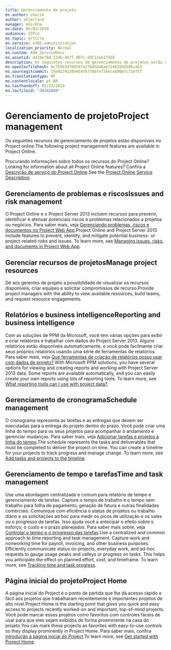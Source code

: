 ```yaml
---
title: Gerenciamento de projeto
ms.author: sharik
author: skjerland
manager: mnirkhe
ms.date: 05/03/2019
audience: ITPro
ms.topic: article
ms.service: o365-administration
localization_priority: Normal
ms.custom: Adm_ServiceDesc
ms.assetid: dd18ef8d-234b-487f-807c-d9f12eb17458
description: Os seguintes recursos de gerenciamento de projetos estão disponíveis no Project online.
ms.openlocfilehash: bc759b3df0859fa27bd5b46ae7246350d106c4b3
ms.sourcegitcommit: 15e92292209454f6778bfef26ecab96bfc71ef5f
ms.translationtype: MT
ms.contentlocale: pt-BR
ms.lasthandoff: 05/22/2019
ms.locfileid: "34342040"
---
```

# <a name="project-management"></a><span data-ttu-id="e2116-103">Gerenciamento de projeto</span><span class="sxs-lookup"><span data-stu-id="e2116-103">Project management</span></span>

<span data-ttu-id="e2116-104">Os seguintes recursos de gerenciamento de projetos estão disponíveis no Project online.</span><span class="sxs-lookup"><span data-stu-id="e2116-104">The following project management features are available in Project Online.</span></span>
  
<span data-ttu-id="e2116-105">Procurando informações sobre todos os recursos do Project Online?</span><span class="sxs-lookup"><span data-stu-id="e2116-105">Looking for information about all Project Online features?</span></span> <span data-ttu-id="e2116-106">Confira a [Descrição de serviço do Project Online](project-online-service-description.md).</span><span class="sxs-lookup"><span data-stu-id="e2116-106">See the [Project Online Service Description](project-online-service-description.md).</span></span>
  
## <a name="issues-and-risk-management"></a><span data-ttu-id="e2116-107">Gerenciamento de problemas e riscos</span><span class="sxs-lookup"><span data-stu-id="e2116-107">Issues and risk management</span></span>
<span data-ttu-id="e2116-108"><a name="bkmk_IssuesRiskManagement"> </a></span><span class="sxs-lookup"><span data-stu-id="e2116-108"></span></span>

<span data-ttu-id="e2116-p102">O Project Online e o Project Server 2013 incluem recursos para prevenir, identificar e atenuar potenciais riscos e problemas relacionados a projetos ou negócios. Para saber mais, veja [Gerenciando problemas, riscos e documentos no Project Web App](https://go.microsoft.com/fwlink/?LinkId=402634).</span><span class="sxs-lookup"><span data-stu-id="e2116-p102">Project Online and Project Server 2013 include features to prevent, identify, and mitigate potential business- or project-related risks and issues. To learn more, see [Managing issues, risks, and documents in Project Web App](https://go.microsoft.com/fwlink/?LinkId=402634).</span></span>
  
## <a name="manage-project-resources"></a><span data-ttu-id="e2116-111">Gerenciar recursos de projetos</span><span class="sxs-lookup"><span data-stu-id="e2116-111">Manage project resources</span></span>
<span data-ttu-id="e2116-112"><a name="bkmk_ManageProjectResources"> </a></span><span class="sxs-lookup"><span data-stu-id="e2116-112"></span></span>

<span data-ttu-id="e2116-113">Dê aos gerentes de projeto a possibilidade de visualizar os recursos disponíveis, criar equipes e solicitar compromissos de recurso.</span><span class="sxs-lookup"><span data-stu-id="e2116-113">Provide project managers with the ability to view available resources, build teams, and request resource engagements.</span></span>
  
## <a name="reporting-and-business-intelligence"></a><span data-ttu-id="e2116-114">Relatórios e business intelligence</span><span class="sxs-lookup"><span data-stu-id="e2116-114">Reporting and business intelligence</span></span>
<span data-ttu-id="e2116-115"><a name="bkmk_ReportingBusinessIntelligence"> </a></span><span class="sxs-lookup"><span data-stu-id="e2116-115"></span></span>

<span data-ttu-id="e2116-p103">Com as soluções de PPM da Microsoft, você tem várias opções para exibir e criar relatórios e trabalhar com dados do Project Server 2013. Alguns relatórios estão disponíveis automaticamente, e você pode facilmente criar seus próprios relatórios usando uma série de ferramentas de relatórios. Para saber mais, veja [Que ferramentas de criação de relatórios posso usar com dados de projeto?](https://go.microsoft.com/fwlink/?LinkId=402642).</span><span class="sxs-lookup"><span data-stu-id="e2116-p103">With Microsoft PPM solutions, you have several options for viewing and creating reports and working with Project Server 2013 data. Some reports are available automatically, and you can easily create your own reports using lots of reporting tools. To learn more, see [What reporting tools can I use with project data?](https://go.microsoft.com/fwlink/?LinkId=402642).</span></span>
  
## <a name="schedule-management"></a><span data-ttu-id="e2116-119">Gerenciamento de cronograma</span><span class="sxs-lookup"><span data-stu-id="e2116-119">Schedule management</span></span>
<span data-ttu-id="e2116-120"><a name="bkmk_ScheduleManagement"> </a></span><span class="sxs-lookup"><span data-stu-id="e2116-120"></span></span>

<span data-ttu-id="e2116-p104">O cronograma representa as tarefas e as entregas que devem ser executadas para a entrega do projeto dentro do prazo. Você pode criar uma linha do tempo para os seus projetos para acompanhar o andamento e gerenciar mudanças. Para saber mais, veja [Adicionar tarefas e projetos à linha do tempo](https://go.microsoft.com/fwlink/?LinkID=402655).</span><span class="sxs-lookup"><span data-stu-id="e2116-p104">The schedule represents the tasks and deliverables that must be completed to deliver the project on time. You can create a timeline for your projects to track progress and manage change. To learn more, see [Add tasks and projects to the timeline](https://go.microsoft.com/fwlink/?LinkID=402655).</span></span>
  
## <a name="time-and-task-management"></a><span data-ttu-id="e2116-124">Gerenciamento de tempo e tarefas</span><span class="sxs-lookup"><span data-stu-id="e2116-124">Time and task management</span></span>
<span data-ttu-id="e2116-125"><a name="bkmk_TimeTaskManagement"> </a></span><span class="sxs-lookup"><span data-stu-id="e2116-125"></span></span>

<span data-ttu-id="e2116-p105">Use uma abordagem centralizada e comum para relatório de tempo e gerenciamento de tarefas. Capture o tempo de trabalho e o tempo sem trabalho para folha de pagamento, geração de fatura e outras finalidades comerciais. Comunique com eficiência o status de projetos ou trabalho diário e as solicitações ad hoc para medir os picos de utilização e os vales ou o progresso de tarefas. Isso ajuda você a antecipar o efeito sobre o esforço, o custo e o prazo planejados. Para saber mais sobre, veja [Controlar o tempo e o progresso das tarefas](https://go.microsoft.com/fwlink/p/?LinkId=271321).</span><span class="sxs-lookup"><span data-stu-id="e2116-p105">Use a centralized and common approach to time reporting and task management. Capture work and nonworking time for payroll, invoicing, and other business purposes. Efficiently communicate status on projects, everyday work, and ad-hoc requests to gauge usage peaks and valleys or progress on tasks. This helps you anticipate the effect on planned effort, cost, and timeframe. To learn more, see [Tracking time and task progress](https://go.microsoft.com/fwlink/p/?LinkId=271321).</span></span>

## <a name="project-home"></a><span data-ttu-id="e2116-131">Página inicial do projeto</span><span class="sxs-lookup"><span data-stu-id="e2116-131">Project Home</span></span>
<span data-ttu-id="e2116-132">A página inicial do Project é o ponto de partida que lhe dá acesso rápido e fácil aos projetos que trabalharam recentemente e importantes projetos de alto nível.</span><span class="sxs-lookup"><span data-stu-id="e2116-132">Project Home is the starting point that gives you quick and easy access to projects recently worked-on and important, top-of-mind projects.</span></span> <span data-ttu-id="e2116-133">Você pode marcar esses projetos como favoritos com controles fáceis de usar para que eles sejam exibidos de forma proeminente na casa do projeto.</span><span class="sxs-lookup"><span data-stu-id="e2116-133">You can mark these projects as favorites with easy-to-use controls so they display prominently in Project Home.</span></span> <span data-ttu-id="e2116-134">Para saber mais, confira [introdução à página inicial do Project](https://support.office.com/article/get-started-with-project-home-a3b38418-35e7-4df4-8e4a-ba6a4fa0562a?ui=en-US&rs=en-US&ad=US).</span><span class="sxs-lookup"><span data-stu-id="e2116-134">To learn more, see [Get started with Project Home](https://support.office.com/article/get-started-with-project-home-a3b38418-35e7-4df4-8e4a-ba6a4fa0562a?ui=en-US&rs=en-US&ad=US).</span></span>

